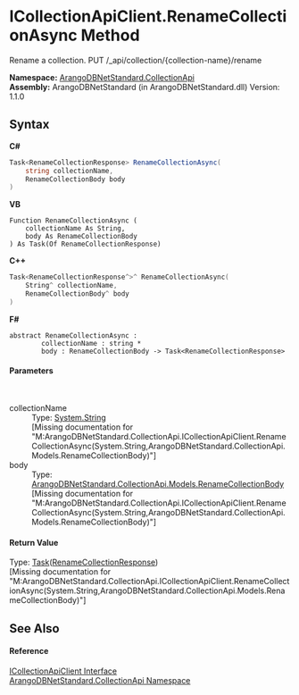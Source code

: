 # ICollectionApiClient.RenameCollectionAsync Method 
 

Rename a collection. PUT /_api/collection/{collection-name}/rename

**Namespace:**&nbsp;<a href="3dcc286c-06c5-3dac-bfbd-fb449b69cd48">ArangoDBNetStandard.CollectionApi</a><br />**Assembly:**&nbsp;ArangoDBNetStandard (in ArangoDBNetStandard.dll) Version: 1.1.0

## Syntax

**C#**<br />
``` C#
Task<RenameCollectionResponse> RenameCollectionAsync(
	string collectionName,
	RenameCollectionBody body
)
```

**VB**<br />
``` VB
Function RenameCollectionAsync ( 
	collectionName As String,
	body As RenameCollectionBody
) As Task(Of RenameCollectionResponse)
```

**C++**<br />
``` C++
Task<RenameCollectionResponse^>^ RenameCollectionAsync(
	String^ collectionName, 
	RenameCollectionBody^ body
)
```

**F#**<br />
``` F#
abstract RenameCollectionAsync : 
        collectionName : string * 
        body : RenameCollectionBody -> Task<RenameCollectionResponse> 

```


#### Parameters
&nbsp;<dl><dt>collectionName</dt><dd>Type: <a href="https://docs.microsoft.com/dotnet/api/system.string" target="_blank" rel="noopener noreferrer">System.String</a><br />\[Missing <param name="collectionName"/> documentation for "M:ArangoDBNetStandard.CollectionApi.ICollectionApiClient.RenameCollectionAsync(System.String,ArangoDBNetStandard.CollectionApi.Models.RenameCollectionBody)"\]</dd><dt>body</dt><dd>Type: <a href="eb753f65-607a-df2f-0063-afda649eb37d">ArangoDBNetStandard.CollectionApi.Models.RenameCollectionBody</a><br />\[Missing <param name="body"/> documentation for "M:ArangoDBNetStandard.CollectionApi.ICollectionApiClient.RenameCollectionAsync(System.String,ArangoDBNetStandard.CollectionApi.Models.RenameCollectionBody)"\]</dd></dl>

#### Return Value
Type: <a href="https://docs.microsoft.com/dotnet/api/system.threading.tasks.task-1" target="_blank" rel="noopener noreferrer">Task</a>(<a href="925e77b0-efc9-7d96-97c6-6060528f5cb8">RenameCollectionResponse</a>)<br />\[Missing <returns> documentation for "M:ArangoDBNetStandard.CollectionApi.ICollectionApiClient.RenameCollectionAsync(System.String,ArangoDBNetStandard.CollectionApi.Models.RenameCollectionBody)"\]

## See Also


#### Reference
<a href="115f8915-6e26-9f19-8c7f-b11fd4b90e27">ICollectionApiClient Interface</a><br /><a href="3dcc286c-06c5-3dac-bfbd-fb449b69cd48">ArangoDBNetStandard.CollectionApi Namespace</a><br />